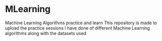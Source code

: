 # MLearning
Machine Learning Algorithms practice and learn
This repository is made to upload the practice sessions I have done of different Machine Learning algorithms along with the datasets used
